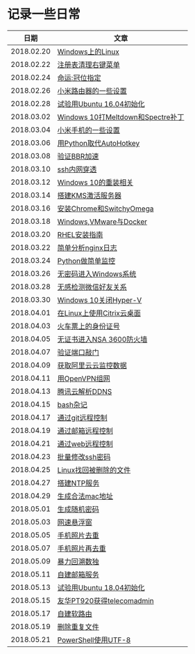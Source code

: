 # 记录一些日常
| 日期 | 文章 |
| - | - |
| 2018.02.20 | [Windows上的Linux](https://github.com/beifangwudi/yukky/tree/master/gone/20180220) |
| 2018.02.22 | [注册表清理右键菜单](https://github.com/beifangwudi/yukky/tree/master/gone/20180222) |
| 2018.02.24 | [命运:冠位指定](https://github.com/beifangwudi/yukky/tree/master/gone/20180224) |
| 2018.02.26 | [小米路由器的一些设置](https://github.com/beifangwudi/yukky/tree/master/gone/20180226) |
| 2018.02.28 | [试验用Ubuntu 16.04初始化](https://github.com/beifangwudi/yukky/tree/master/gone/20180228) |
| 2018.03.02 | [Windows 10打Meltdown和Spectre补丁](https://github.com/beifangwudi/yukky/tree/master/gone/20180302) |
| 2018.03.04 | [小米手机的一些设置](https://github.com/beifangwudi/yukky/tree/master/gone/20180304) |
| 2018.03.06 | [用Python取代AutoHotkey](https://github.com/beifangwudi/yukky/tree/master/gone/20180306) |
| 2018.03.08 | [验证BBR加速](https://github.com/beifangwudi/yukky/tree/master/gone/20180308) |
| 2018.03.10 | [ssh内网穿透](https://github.com/beifangwudi/yukky/tree/master/gone/20180310) |
| 2018.03.12 | [Windows 10的重装相关](https://github.com/beifangwudi/yukky/tree/master/gone/20180312) |
| 2018.03.14 | [搭建KMS激活服务器](https://github.com/beifangwudi/yukky/tree/master/gone/20180314) |
| 2018.03.16 | [安装Chrome和SwitchyOmega](https://github.com/beifangwudi/yukky/tree/master/gone/20180316) |
| 2018.03.18 | [Windows,VMware与Docker](https://github.com/beifangwudi/yukky/tree/master/gone/20180318) |
| 2018.03.20 | [RHEL安装指南](https://github.com/beifangwudi/yukky/tree/master/gone/20180320) |
| 2018.03.22 | [简单分析nginx日志](https://github.com/beifangwudi/yukky/tree/master/gone/20180322) |
| 2018.03.24 | [Python做简单监控](https://github.com/beifangwudi/yukky/tree/master/gone/20180324) |
| 2018.03.26 | [无密码进入Windows系统](https://github.com/beifangwudi/yukky/tree/master/gone/20180326) |
| 2018.03.28 | [无感检测微信好友关系](https://github.com/beifangwudi/yukky/tree/master/gone/20180328) |
| 2018.03.30 | [Windows 10关闭Hyper-V](https://github.com/beifangwudi/yukky/tree/master/gone/20180330) |
| 2018.04.01 | [在Linux上使用Citrix云桌面](https://github.com/beifangwudi/yukky/tree/master/gone/20180401) |
| 2018.04.03 | [火车票上的身份证号](https://github.com/beifangwudi/yukky/tree/master/gone/20180403) |
| 2018.04.05 | [无证书进入NSA 3600防火墙](https://github.com/beifangwudi/yukky/tree/master/gone/20180405) |
| 2018.04.07 | [验证端口敲门](https://github.com/beifangwudi/yukky/tree/master/gone/20180407) |
| 2018.04.09 | [获取阿里云云监控数据](https://github.com/beifangwudi/yukky/tree/master/gone/20180409) |
| 2018.04.11 | [用OpenVPN组网](https://github.com/beifangwudi/yukky/tree/master/gone/20180411) |
| 2018.04.13 | [腾讯云解析DDNS](https://github.com/beifangwudi/yukky/tree/master/gone/20180413) |
| 2018.04.15 | [bash杂记](https://github.com/beifangwudi/yukky/tree/master/gone/20180415) |
| 2018.04.17 | [通过git远程控制](https://github.com/beifangwudi/yukky/tree/master/gone/20180417) |
| 2018.04.19 | [通过邮箱远程控制](https://github.com/beifangwudi/yukky/tree/master/gone/20180419) |
| 2018.04.21 | [通过web远程控制](https://github.com/beifangwudi/yukky/tree/master/gone/20180421) |
| 2018.04.23 | [批量修改ssh密码](https://github.com/beifangwudi/yukky/tree/master/gone/20180423) |
| 2018.04.25 | [Linux找回被删除的文件](https://github.com/beifangwudi/yukky/tree/master/gone/20180425) |
| 2018.04.27 | [搭建NTP服务](https://github.com/beifangwudi/yukky/tree/master/gone/20180427) |
| 2018.04.29 | [生成合法mac地址](https://github.com/beifangwudi/yukky/tree/master/gone/20180429) |
| 2018.05.01 | [生成随机密码](https://github.com/beifangwudi/yukky/tree/master/gone/20180501) |
| 2018.05.03 | [网速悬浮窗](https://github.com/beifangwudi/yukky/tree/master/gone/20180503) |
| 2018.05.05 | [手机照片去重](https://github.com/beifangwudi/yukky/tree/master/gone/20180505) |
| 2018.05.07 | [手机照片再去重](https://github.com/beifangwudi/yukky/tree/master/gone/20180507) |
| 2018.05.09 | [暴力回溯数独](https://github.com/beifangwudi/yukky/tree/master/20180509) |
| 2018.05.11 | [自建邮箱服务](https://github.com/beifangwudi/yukky/tree/master/20180511) |
| 2018.05.13 | [试验用Ubuntu 18.04初始化](https://github.com/beifangwudi/yukky/tree/master/20180513) |
| 2018.05.15 | [友华PT920获得telecomadmin](https://github.com/beifangwudi/yukky/tree/master/20180515) |
| 2018.05.17 | [自建软路由](https://github.com/beifangwudi/yukky/tree/master/20180517) |
| 2018.05.19 | [删除重复文件](https://github.com/beifangwudi/yukky/tree/master/20180519) |
| 2018.05.21 | [PowerShell使用UTF-8](https://github.com/beifangwudi/yukky/tree/master/20180521) |